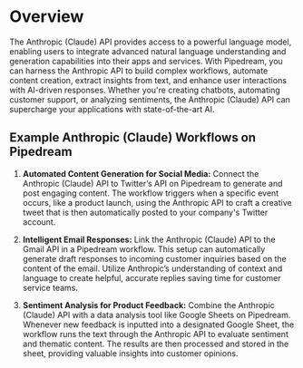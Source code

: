 # Overview

The Anthropic (Claude) API provides access to a powerful language model, enabling users to integrate advanced natural language understanding and generation capabilities into their apps and services. With Pipedream, you can harness the Anthropic API to build complex workflows, automate content creation, extract insights from text, and enhance user interactions with AI-driven responses. Whether you're creating chatbots, automating customer support, or analyzing sentiments, the Anthropic (Claude) API can supercharge your applications with state-of-the-art AI.

## Example Anthropic (Claude) Workflows on Pipedream

1. **Automated Content Generation for Social Media:** Connect the Anthropic (Claude) API to Twitter’s API on Pipedream to generate and post engaging content. The workflow triggers when a specific event occurs, like a product launch, using the Anthropic API to craft a creative tweet that is then automatically posted to your company's Twitter account.

2. **Intelligent Email Responses:** Link the Anthropic (Claude) API to the Gmail API in a Pipedream workflow. This setup can automatically generate draft responses to incoming customer inquiries based on the content of the email. Utilize Anthropic’s understanding of context and language to create helpful, accurate replies saving time for customer service teams.

3. **Sentiment Analysis for Product Feedback:** Combine the Anthropic (Claude) API with a data analysis tool like Google Sheets on Pipedream. Whenever new feedback is inputted into a designated Google Sheet, the workflow runs the text through the Anthropic API to evaluate sentiment and thematic content. The results are then processed and stored in the sheet, providing valuable insights into customer opinions.
